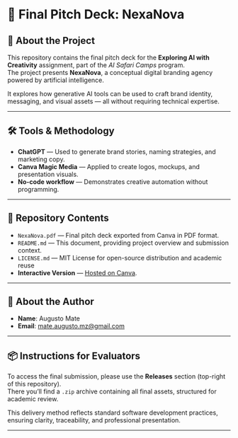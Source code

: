 # 📘 Final Pitch Deck: NexaNova

## 🧠 About the Project

This repository contains the final pitch deck for the **Exploring AI with Creativity** assignment, part of the *AI Safari Camps* program.  
The project presents **NexaNova**, a conceptual digital branding agency powered by artificial intelligence.

It explores how generative AI tools can be used to craft brand identity, messaging, and visual assets — all without requiring technical expertise.

---

## 🛠️ Tools & Methodology

- **ChatGPT** — Used to generate brand stories, naming strategies, and marketing copy.  
- **Canva Magic Media** — Applied to create logos, mockups, and presentation visuals.  
- **No-code workflow** — Demonstrates creative automation without programming.

---

## 📂 Repository Contents

- `NexaNova.pdf` — Final pitch deck exported from Canva in PDF format.  
- `README.md` — This document, providing project overview and submission context.
- `LICENSE.md` — MIT License for open-source distribution and academic reuse  
- **Interactive Version** — [Hosted on Canva](https://nexanova-pitch.my.canva.site/augusto-mate).

---

## 👤 About the Author

- **Name**: Augusto Mate  
- **Email**: mate.augusto.mz@gmail.com

---

## 📦 Instructions for Evaluators

To access the final submission, please use the **Releases** section (top-right of this repository).  
There you’ll find a `.zip` archive containing all final assets, structured for academic review.

This delivery method reflects standard software development practices, ensuring clarity, traceability, and professional presentation.

---
